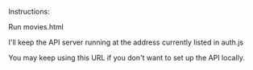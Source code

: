 Instructions:

Run movies.html

I'll keep the API server running at the address currently listed in auth.js

You may keep using this URL if you don't want to set up the API locally.
